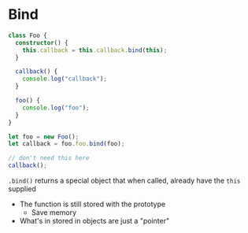# Bind

```ts
class Foo {
  constructor() {
    this.callback = this.callback.bind(this);
  }

  callback() {
    console.log("callback");
  }

  foo() {
    console.log("foo");
  }
}

let foo = new Foo();
let callback = foo.foo.bind(foo);

// don't need this here
callback();
```

`.bind()` returns a special object that when called, already have the `this`
supplied

- The function is still stored with the prototype
  - Save memory
- What's in stored in objects are just a "pointer"
